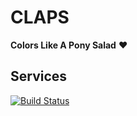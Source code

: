 # CLAPS

**Colors Like A Pony Salad** ❤

## Services

[![Build Status](https://travis-ci.org/alem0lars/claps.svg?branch=develop)](https://travis-ci.org/alem0lars/claps)

